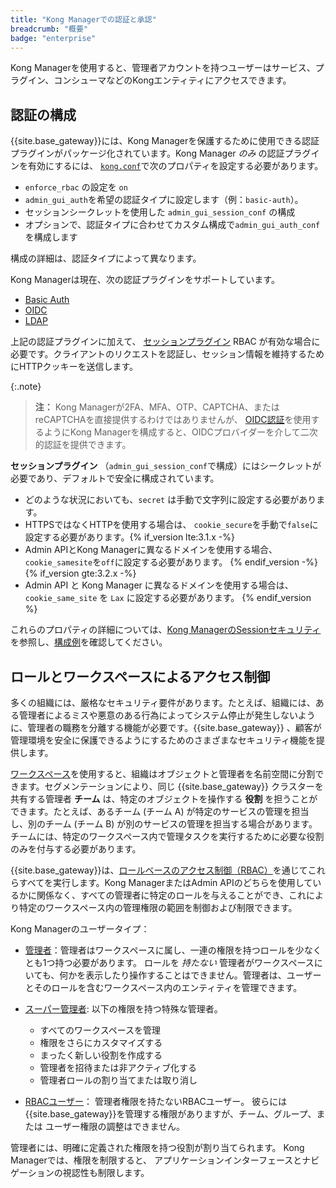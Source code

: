 ```yaml
---
title: "Kong Managerでの認証と承認"
breadcrumb: "概要"
badge: "enterprise"
---
```

Kong Managerを使用すると、管理者アカウントを持つユーザーはサービス、プラグイン、コンシューマなどのKongエンティティにアクセスできます。

認証の構成
-----


{{site.base_gateway}}には、Kong Managerを保護するために使用できる認証プラグインがパッケージ化されています。Kong Manager *のみ* の認証プラグインを有効にするには、 [`kong.conf`](/gateway/{{page.release}}/production/kong-conf/)で次のプロパティを設定する必要があります。

* `enforce_rbac` の設定を `on`
* `admin_gui_auth`を希望の認証タイプに設定します（例：`basic-auth`）。
* セッションシークレットを使用した `admin_gui_session_conf` の構成
* オプションで、認証タイプに合わせてカスタム構成で`admin_gui_auth_conf`を構成します

構成の詳細は、認証タイプによって異なります。

Kong Managerは現在、次の認証プラグインをサポートしています。

* [Basic Auth](/gateway/{{page.release}}/kong-manager/auth/basic/)
* [OIDC](/gateway/{{page.release}}/kong-manager/auth/oidc/mapping/)
* [LDAP](/gateway/{{page.release}}/kong-manager/auth/ldap/configure/)

上記の認証プラグインに加えて、
[セッションプラグイン](/gateway/{{page.release}}/kong-manager/auth/sessions/)
RBAC が有効な場合に必要です。クライアントのリクエストを認証し、セッション情報を維持するためにHTTPクッキーを送信します。

{:.note}
> 
> **注：** Kong Managerが2FA、MFA、OTP、CAPTCHA、またはreCAPTCHAを直接提供するわけではありませんが、
> [OIDC認証](/gateway/{{page.release}}/kong-manager/auth/oidc/configure/)を使用するようにKong Managerを構成すると、OIDCプロバイダーを介して二次的認証を提供できます。

**セッションプラグイン** （`admin_gui_session_conf`で構成）にはシークレットが必要であり、デフォルトで安全に構成されています。

* どのような状況においても、`secret` は手動で文字列に設定する必要があります。
* HTTPSではなくHTTPを使用する場合は、 `cookie_secure`を手動で`false`に設定する必要があります。{% if_version lte:3.1.x -%}
* Admin APIとKong Managerに異なるドメインを使用する場合、`cookie_samesite`を`off`に設定する必要があります。
{% endif_version -%}
{% if_version gte:3.2.x -%}
* Admin API と Kong Manager に異なるドメインを使用する場合は、`cookie_same_site` を `Lax` に設定する必要があります。 {% endif_version %}

これらのプロパティの詳細については、[Kong ManagerのSessionセキュリティ](/gateway/{{page.release}}/kong-manager/auth/sessions/#session-security)を参照し、[構成例](/gateway/{{page.release}}/kong-manager/auth/sessions/#example-configurations)を確認してください。

ロールとワークスペースによるアクセス制御
--------------------

多くの組織には、厳格なセキュリティ要件があります。たとえば、組織には、ある管理者によるミスや悪意のある行為によってシステム停止が発生しないように、管理者の職務を分離する機能が必要です。{{site.base_gateway}} 、顧客が管理環境を安全に保護できるようにするためのさまざまなセキュリティ機能を提供します。

[ワークスペース](/gateway/{{page.release}}/kong-manager/workspaces/)を使用すると、組織はオブジェクトと管理者を名前空間に分割できます。セグメンテーションにより、同じ {{site.base_gateway}} クラスターを共有する管理者 **チーム** は、特定のオブジェクトを操作する **役割** を担うことができます。たとえば、あるチーム \(チーム A\) が特定のサービスの管理を担当し、別のチーム \(チーム B\) が別のサービスの管理を担当する場合があります。チームには、特定のワークスペース内で管理タスクを実行するために必要な役割のみを付与する必要があります。


{{site.base_gateway}}は、[ロールベースのアクセス制御（RBAC）](/gateway/{{page.release}}/kong-manager/auth/rbac/)を通じてこれらすべてを実行します。Kong ManagerまたはAdmin APIのどちらを使用しているかに関係なく、すべての管理者に特定のロールを与えることができ、これにより特定のワークスペース内の管理権限の範囲を制御および制限できます。

Kong Managerのユーザータイプ：

* [管理者](/gateway/{{page.release}}/kong-manager/auth/rbac/add-admin/)：管理者はワークスペースに属し、一連の権限を持つロールを少なくとも1つ持つ必要があります。
  ロールを *持たない* 管理者がワークスペースにいても、何かを表示したり操作することはできません。管理者は、ユーザーとそのロールを含むワークスペース内のエンティティを管理できます。

* [スーパー管理者](/gateway/{{page.release}}/kong-manager/auth/super-admin/): 以下の権限を持つ特殊な管理者。

  * すべてのワークスペースを管理
  * 権限をさらにカスタマイズする
  * まったく新しい役割を作成する
  * 管理者を招待または非アクティブ化する
  * 管理者ロールの割り当てまたは取り消し

* [RBACユーザー](/gateway/{{page.release}}/kong-manager/auth/rbac/add-user/)：
  管理者権限を持たないRBACユーザー。
  彼らには{{site.base_gateway}}を管理する権限がありますが、チーム、グループ、または
  ユーザー権限の調整はできません。

管理者には、明確に定義された権限を持つ役割が割り当てられます。
Kong Managerでは、権限を制限すると、
アプリケーションインターフェースとナビゲーションの視認性も制限します。

